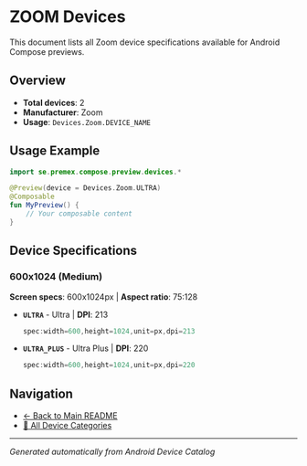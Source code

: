 # ZOOM Devices

This document lists all Zoom device specifications available for Android Compose previews.

## Overview

- **Total devices**: 2
- **Manufacturer**: Zoom
- **Usage**: `Devices.Zoom.DEVICE_NAME`

## Usage Example

```kotlin
import se.premex.compose.preview.devices.*

@Preview(device = Devices.Zoom.ULTRA)
@Composable
fun MyPreview() {
    // Your composable content
}
```

## Device Specifications

### 600x1024 (Medium)

**Screen specs**: 600x1024px | **Aspect ratio**: 75:128

- **`ULTRA`** - Ultra | **DPI**: 213
  ```kotlin
  spec:width=600,height=1024,unit=px,dpi=213
  ```

- **`ULTRA_PLUS`** - Ultra Plus | **DPI**: 220
  ```kotlin
  spec:width=600,height=1024,unit=px,dpi=220
  ```

## Navigation

- [← Back to Main README](../../README.md)
- [📱 All Device Categories](../README.md)

---
*Generated automatically from Android Device Catalog*
